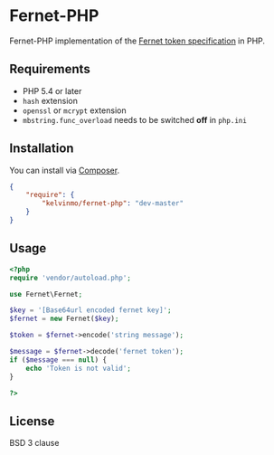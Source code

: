 # Fernet-PHP

Fernet-PHP implementation of the [Fernet token specification](https://github.com/fernet/spec/blob/master/Spec.md)
in PHP.

## Requirements

- PHP 5.4 or later
- `hash` extension
- `openssl` or `mcrypt` extension
- `mbstring.func_overload` needs to be switched **off** in `php.ini`

## Installation

You can install via [Composer](http://getcomposer.org/).

```json
{
    "require": {
        "kelvinmo/fernet-php": "dev-master"
    }
}
```

## Usage

```php
<?php
require 'vendor/autoload.php';

use Fernet\Fernet;

$key = '[Base64url encoded fernet key]';
$fernet = new Fernet($key);

$token = $fernet->encode('string message');

$message = $fernet->decode('fernet token');
if ($message === null) {
    echo 'Token is not valid';
}

?>
```

## License

BSD 3 clause
